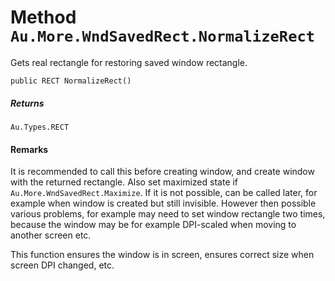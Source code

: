 # Method `Au.More.WndSavedRect.NormalizeRect`

Gets real rectangle for restoring saved window rectangle.

```
public RECT NormalizeRect()
```

##### Returns

`Au.Types.RECT`

#### Remarks

It is recommended to call this before creating window, and create window with the returned rectangle. Also set maximized state if `Au.More.WndSavedRect.Maximize`. If it is not possible, can be called later, for example when window is created but still invisible. However then possible various problems, for example may need to set window rectangle two times, because the window may be for example DPI-scaled when moving to another screen etc.

This function ensures the window is in screen, ensures correct size when screen DPI changed, etc.